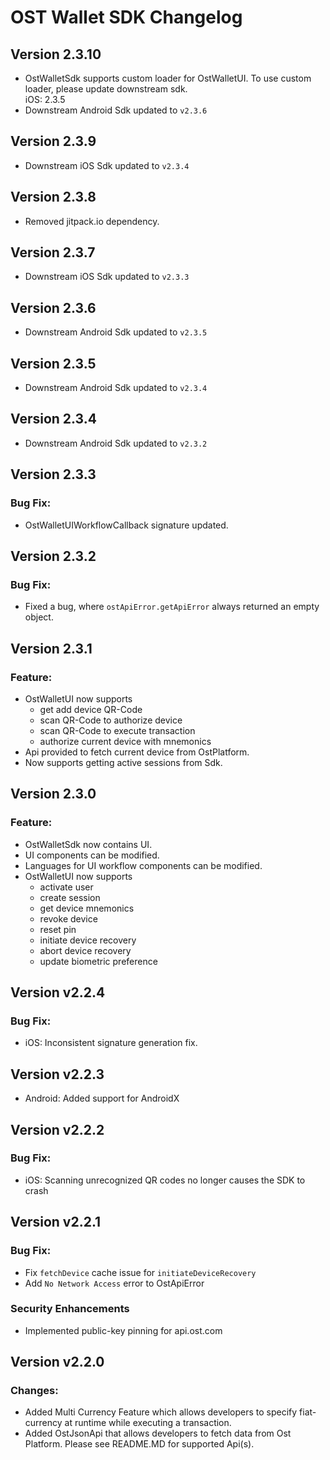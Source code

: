 # OST Wallet SDK Changelog

## Version 2.3.10
* OstWalletSdk supports custom loader for OstWalletUI. To use custom loader, please update downstream sdk.<br/>
iOS: 2.3.5<br/>
* Downstream Android Sdk updated to `v2.3.6`

## Version 2.3.9
* Downstream iOS Sdk updated to `v2.3.4`

## Version 2.3.8
* Removed jitpack.io dependency.

## Version 2.3.7
* Downstream iOS Sdk updated to `v2.3.3`

## Version 2.3.6
* Downstream Android Sdk updated to `v2.3.5`

## Version 2.3.5
* Downstream Android Sdk updated to `v2.3.4`

## Version 2.3.4
* Downstream Android Sdk updated to `v2.3.2`

## Version 2.3.3
### Bug Fix:
* OstWalletUIWorkflowCallback signature updated.

## Version 2.3.2
### Bug Fix:
* Fixed a bug, where `ostApiError.getApiError` always returned an empty object.

## Version 2.3.1
### Feature:
* OstWalletUI now supports
    - get add device QR-Code
    - scan QR-Code to authorize device
    - scan QR-Code to execute transaction
    - authorize current device with mnemonics
* Api provided to fetch current device from OstPlatform.
* Now supports getting active sessions from Sdk.

## Version 2.3.0
### Feature:
* OstWalletSdk now contains UI.
* UI components can be modified.
* Languages for UI workflow components can be modified.
* OstWalletUI now supports
    - activate user
    - create session
    - get device mnemonics
    - revoke device
    - reset pin
    - initiate device recovery
    - abort device recovery
    - update biometric preference

## Version v2.2.4
### Bug Fix:
* iOS: Inconsistent signature generation fix.

## Version v2.2.3
* Android: Added support for AndroidX

## Version v2.2.2
### Bug Fix:
* iOS: Scanning unrecognized QR codes no longer causes the SDK to crash

## Version v2.2.1
### Bug Fix:
* Fix `fetchDevice` cache issue for `initiateDeviceRecovery`
* Add `No Network Access` error to OstApiError
### Security Enhancements
* Implemented public-key pinning for api.ost.com

## Version v2.2.0
### Changes: 
* Added Multi Currency Feature which allows developers to specify fiat-currency at runtime while executing a transaction.
* Added OstJsonApi that allows developers to fetch data from Ost Platform. Please see README.MD for supported Api(s).
